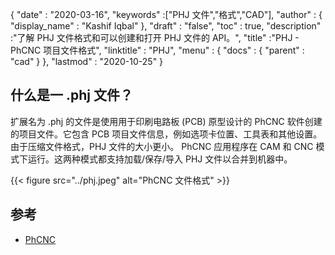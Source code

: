 {
  "date" : "2020-03-16",
  "keywords" :["PHJ 文件","格式","CAD"],
  "author" : {
    "display_name" : "Kashif Iqbal"
},
  "draft" : "false",
  "toc" : true,
  "description" :"了解 PHJ 文件格式和可以创建和打开 PHJ 文件的 API。",
  "title" :"PHJ - PhCNC 项目文件格式",
  "linktitle" : "PHJ",
  "menu" : {
    "docs" : {
      "parent" : "cad"
}
},
  "lastmod" : "2020-10-25"
}

## 什么是一 .phj 文件？

扩展名为 .phj 的文件是使用用于印刷电路板 (PCB) 原型设计的 PhCNC 软件创建的项目文件。它包含 PCB 项目文件信息，例如选项卡位置、工具表和其他设置。由于压缩文件格式，PHJ 文件的大小更小。 PhCNC 应用程序在 CAM 和 CNC 模式下运行。这两种模式都支持加载/保存/导入 PHJ 文件以合并到机器中。

{{< figure src="../phj.jpeg" alt="PhCNC 文件格式" >}}

## 参考

* [PhCNC](https://www.accuratecnc.com/PhCNC.php)

